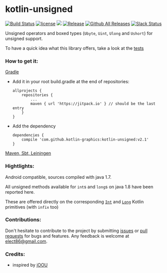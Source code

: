 # kotlin-unsigned

[![Build Status](https://travis-ci.org/kotlin-graphics/kotlin-unsigned.svg?branch=master)](https://travis-ci.org/kotlin-graphics/kotlin-unsigned) 
[![license](https://img.shields.io/badge/License-MIT-orange.svg)](https://github.com/kotlin-graphics/kotlin-unsigned/blob/master/LICENSE) 
![](https://reposs.herokuapp.com/?path=kotlin-graphics/kotlin-unsigned&color=yellow) 
[![Release](https://jitpack.io/v/kotlin-graphics/kotlin-unsigned.svg)](https://jitpack.io/#kotlin-graphics/kotlin-unsigned) 
[![Github All Releases](https://img.shields.io/github/downloads/kotlin-graphics/kotlin-unsigned/total.svg)]()
[![Slack Status](http://slack.kotlinlang.org/badge.svg)](http://slack.kotlinlang.org/)

Unsigned operators and boxed types (`Ubyte`, `Uint`, `Ulong` and `Ushort`) for unsigned support.

To have a quick idea what this library offers, take a look at the [tests](https://github.com/kotlin-graphics/kotlin-unsigned/blob/master/src/test/kotlin/unsigned/test.kt)

### How to get it:

[Gradle](https://jitpack.io/#kotlin-graphics/kotlin-unsigned/v2.1)

- Add it in your root build.gradle at the end of repositories:

      allprojects {
          repositories {
              ...
              maven { url 'https://jitpack.io' } // should be the last entry
          }
      }

- Add the dependency

      dependencies {
          compile 'com.github.kotlin-graphics:kotlin-unsigned:v2.1'
      }

[Maven, Sbt, Leiningen](https://jitpack.io/#kotlin-graphics/kotlin-unsigned/v2.1)


### Hightlights:

Android compatible, sources compiled with java 1.7.

All unsigned methods available for `int`s and `long`s on java 1.8 have been reported here. 

These are offered directly on the corresponding [`Int`](https://github.com/kotlin-graphics/kotlin-unsigned/blob/master/src/main/kotlin/unsigned/java_1_7/int.kt) and [`Long`](https://github.com/kotlin-graphics/kotlin-unsigned/blob/master/src/main/kotlin/unsigned/java_1_7/long.kt) Kotlin primitives (with `infix` too)

### Contributions:

Don't hesitate to contribute to the project by submitting [issues](https://github.com/kotlin-graphics/kotlin-unsigned/issues) or [pull requests](https://github.com/kotlin-graphics/kotlin-unsigned/pulls) for bugs and features. Any feedback is welcome at [elect86@gmail.com](mailto://elect86@gmail.com).


### Credits:

- inspired by [jOOU](https://github.com/jOOQ/jOOU)
